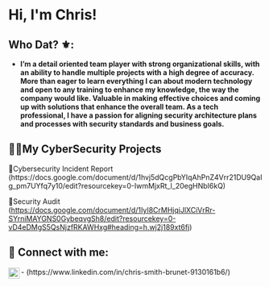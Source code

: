 <h1>Hi, I'm Chris! </h1>

<h2> Who Dat? ⚜️:</h2>

- <b>I’m a detail oriented team player with strong organizational skills, with an ability to handle multiple projects with a high degree of accuracy. More than eager to learn everything I can about modern technology and open to any training to enhance my knowledge, the way the company would like. Valuable in making effective choices and coming up with solutions that enhance the overall team. As a tech professional, I have a passion for aligning security architecture plans and processes with security standards and business goals.

<h2>👨‍💻My CyberSecurity Projects</h2>
</b>📝Cybersecurity Incident Report
(https://docs.google.com/document/d/1hvj5dQcgPbYIqAhPnZ4Vrr21DU9QaIg_pm7UYfq7y10/edit?resourcekey=0-IwmMjxRt_l_20egHNbI6kQ)

</b>📝Security Audit
(https://docs.google.com/document/d/1IyI8CrMHjqiJlXCiVrRr-SYrniMAYGNS0GybeqvgSh8/edit?resourcekey=0-vD4eDMgS5QsNjzfRKAWHxg#heading=h.wj2j189xt6fj)


<h2> 🤳 Connect with me:</h2>

<img align="left" alt="JoshMadakor | LinkedIn" width="22px" src="https://cdn.jsdelivr.net/npm/simple-icons@v3/icons/linkedin.svg" />
- (https://www.linkedin.com/in/chris-smith-brunet-9130161b6/)

<!--
**joshmadakor1/joshmadakor1** is a ✨ _special_ ✨ repository because its `README.md` (this file) appears on your GitHub profile.

Here are some ideas to get you started:

- 🔭 I’m currently working on ...
- 🌱 I’m currently learning ...
- 👯 I’m looking to collaborate on ...
- 🤔 I’m looking for help with ...
- 💬 Ask me about ...
- 📫 How to reach me: ...
- 😄 Pronouns: ...
- ⚡ Fun fact: ...
-->
